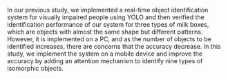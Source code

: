 In our previous study, we implemented a real-time object identification system for visually impaired people using YOLO and then verified the identification performance of our system for three types of milk boxes, which are objects with almost the same shape but different patterns. However, it is implemented on a PC, and as the number of objects to be identified increases, there are concerns that the accuracy decrease. In this study, we implement the system on a mobile device and improve the accuracy by adding an attention mechanism to identify nine types of isomorphic objects.
